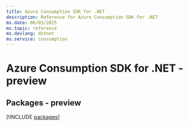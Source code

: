 ```yaml
---
title: Azure Consumption SDK for .NET
description: Reference for Azure Consumption SDK for .NET
ms.date: 06/03/2025
ms.topic: reference
ms.devlang: dotnet
ms.service: consumption
---
```

# Azure Consumption SDK for .NET - preview
## Packages - preview
[!INCLUDE [packages](consumption-index.md)]